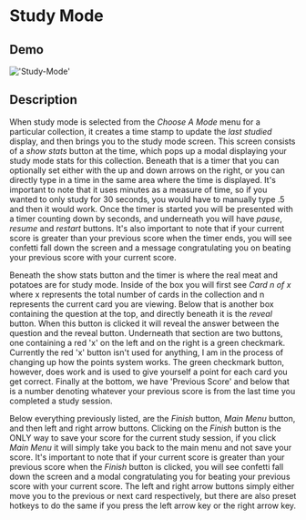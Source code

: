 # Study Mode

## Demo
!['Study-Mode'](/Documentation/FlashFire-study.gif)

## Description
When study mode is selected from the *Choose A Mode* menu for a particular collection, it creates a time stamp to update the *last studied* display, and then brings you to the study mode screen. This screen consists of a *show stats* button at the time, which pops up a modal displaying your study mode stats for this collection. Beneath that is a timer that you can optionally set either with the up and down arrows on the right, or you can directly type in a time in the same area where the time is displayed. It's important to note that it uses minutes as a measure of time, so if you wanted to only study for 30 seconds, you would have to manually type .5 and then it would work. Once the timer is started you will be presented with a timer counting down by seconds, and underneath you will have *pause*, *resume* and *restart* buttons. It's also important to note that if your current score is greater than your previous score when the timer ends, you will see confetti fall down the screen and a message congratulating you on beating your previous score with your current score.

Beneath the show stats button and the timer is where the real meat and potatoes are for study mode. Inside of the box you will first see *Card n of x* where x represents the total number of cards in the collection and n represents the current card you are viewing. Below that is another box containing the question at the top, and directly beneath it is the *reveal* button. When this button is clicked it will reveal the answer between the question and the reveal button. Underneath that section are two buttons, one containing a red 'x' on the left and on the right is a green checkmark. Currently the red 'x' button isn't used for anything, I am in the process of changing up how the points system works. The green checkmark button, however, does work and is used to give yourself a point for each card you get correct. Finally at the bottom, we have 'Previous Score' and below that is a number denoting whatever your previous score is from the last time you completed a study session.

Below everything previously listed, are the *Finish* button, *Main Menu* button, and then left and right arrow buttons. Clicking on the *Finish* button is the ONLY way to save your score for the current study session, if you click *Main Menu* it will simply take you back to the main menu and not save your score. It's important to note that if your current score is greater than your previous score when the *Finish* button is clicked, you will see confetti fall down the screen and a modal congratulating you for beating your previous score with your current score. The left and right arrow buttons simply either move you to the previous or next card respectively, but there are also preset hotkeys to do the same if you press the left arrow key or the right arrow key.